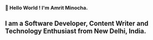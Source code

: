 ### 👋 Hello World ! I'm Amrit Minocha.
## I am a Software Developer, Content Writer and Technology Enthusiast from New Delhi, India.
<!--
**amritminocha/amritminocha** is a ✨ _special_ ✨ repository because its `README.md` (this file) appears on your GitHub profile.

- 🔭 I’m currently working on some cool MERN stack projects.
- 👨‍🎓 I'm a senior CSE student at **J.C. Bose University of Science and Technology, YMCA**. 
- 💬 Ask me about my projects, MERN stack.  
- 📫 How to reach me: Email - **minochaamrit@gmail.com** LinkedIn - **[amrit-minocha]**(https://www.linkedin.com/in/amrit-minocha/) 
- 😄 Pronouns: He/His
- ⚡ Fun fact: Let me google it and get back to this 😄
-->
